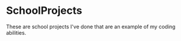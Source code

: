 SchoolProjects
==============
These are school projects I've done that are an example of my coding abilities.

